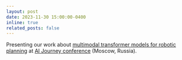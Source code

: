 ```yaml
---
layout: post
date: 2023-11-30 15:00:00-0400
inline: true
related_posts: false
---
```


Presenting our work about <a href='https://ieeexplore.ieee.org/document/10323309'>multimodal transformer models for robotic planning</a> at <a href='https://aij.ru/eng'>AI Journey conference</a> (Moscow, Russia).


